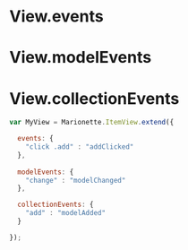 # View.events
# View.modelEvents
# View.collectionEvents

```javascript
var MyView = Marionette.ItemView.extend({

  events: {
    "click .add" : "addClicked"
  },
  
  modelEvents: {
    "change" : "modelChanged"
  },

  collectionEvents: {
    "add" : "modelAdded"
  }

});
```